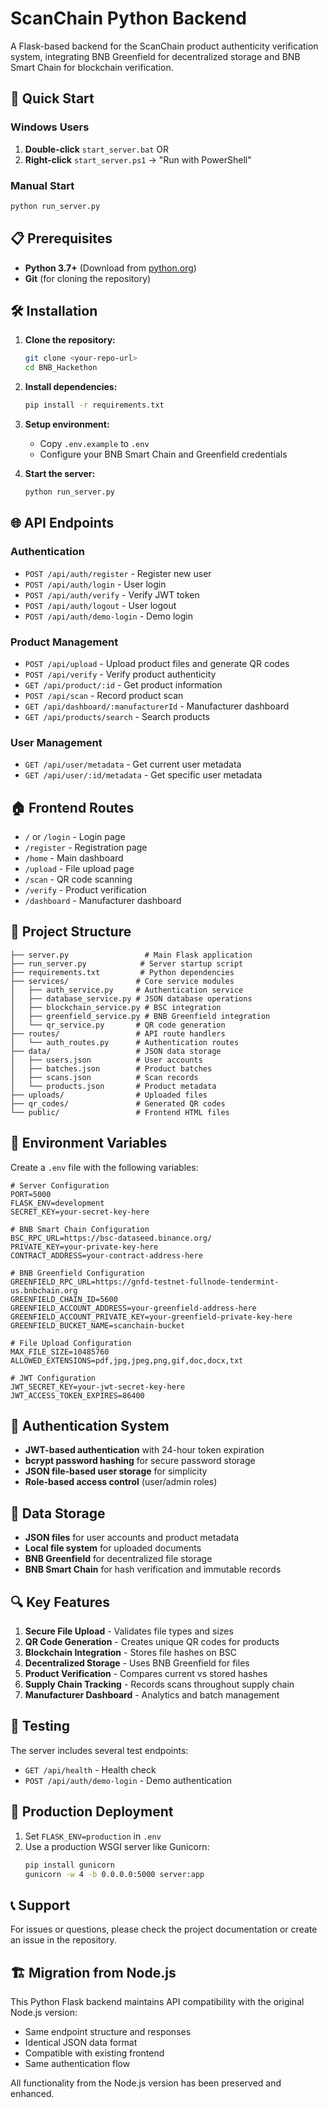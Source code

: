 # ScanChain Python Backend

A Flask-based backend for the ScanChain product authenticity verification system, integrating BNB Greenfield for decentralized storage and BNB Smart Chain for blockchain verification.

## 🚀 Quick Start

### Windows Users
1. **Double-click** `start_server.bat` OR
2. **Right-click** `start_server.ps1` → "Run with PowerShell"

### Manual Start
```bash
python run_server.py
```

## 📋 Prerequisites

- **Python 3.7+** (Download from [python.org](https://www.python.org/))
- **Git** (for cloning the repository)

## 🛠️ Installation

1. **Clone the repository:**
   ```bash
   git clone <your-repo-url>
   cd BNB_Hackethon
   ```

2. **Install dependencies:**
   ```bash
   pip install -r requirements.txt
   ```

3. **Setup environment:**
   - Copy `.env.example` to `.env`
   - Configure your BNB Smart Chain and Greenfield credentials

4. **Start the server:**
   ```bash
   python run_server.py
   ```

## 🌐 API Endpoints

### Authentication
- `POST /api/auth/register` - Register new user
- `POST /api/auth/login` - User login
- `POST /api/auth/verify` - Verify JWT token
- `POST /api/auth/logout` - User logout
- `POST /api/auth/demo-login` - Demo login

### Product Management
- `POST /api/upload` - Upload product files and generate QR codes
- `POST /api/verify` - Verify product authenticity
- `GET /api/product/:id` - Get product information
- `POST /api/scan` - Record product scan
- `GET /api/dashboard/:manufacturerId` - Manufacturer dashboard
- `GET /api/products/search` - Search products

### User Management
- `GET /api/user/metadata` - Get current user metadata
- `GET /api/user/:id/metadata` - Get specific user metadata

## 🏠 Frontend Routes

- `/` or `/login` - Login page
- `/register` - Registration page
- `/home` - Main dashboard
- `/upload` - File upload page
- `/scan` - QR code scanning
- `/verify` - Product verification
- `/dashboard` - Manufacturer dashboard

## 📁 Project Structure

```
├── server.py                 # Main Flask application
├── run_server.py            # Server startup script
├── requirements.txt         # Python dependencies
├── services/               # Core service modules
│   ├── auth_service.py     # Authentication service
│   ├── database_service.py # JSON database operations
│   ├── blockchain_service.py # BSC integration
│   ├── greenfield_service.py # BNB Greenfield integration
│   └── qr_service.py       # QR code generation
├── routes/                 # API route handlers
│   └── auth_routes.py      # Authentication routes
├── data/                   # JSON data storage
│   ├── users.json          # User accounts
│   ├── batches.json        # Product batches
│   ├── scans.json          # Scan records
│   └── products.json       # Product metadata
├── uploads/                # Uploaded files
├── qr_codes/               # Generated QR codes
└── public/                 # Frontend HTML files
```

## 🔧 Environment Variables

Create a `.env` file with the following variables:

```env
# Server Configuration
PORT=5000
FLASK_ENV=development
SECRET_KEY=your-secret-key-here

# BNB Smart Chain Configuration
BSC_RPC_URL=https://bsc-dataseed.binance.org/
PRIVATE_KEY=your-private-key-here
CONTRACT_ADDRESS=your-contract-address-here

# BNB Greenfield Configuration
GREENFIELD_RPC_URL=https://gnfd-testnet-fullnode-tendermint-us.bnbchain.org
GREENFIELD_CHAIN_ID=5600
GREENFIELD_ACCOUNT_ADDRESS=your-greenfield-address-here
GREENFIELD_ACCOUNT_PRIVATE_KEY=your-greenfield-private-key-here
GREENFIELD_BUCKET_NAME=scanchain-bucket

# File Upload Configuration
MAX_FILE_SIZE=10485760
ALLOWED_EXTENSIONS=pdf,jpg,jpeg,png,gif,doc,docx,txt

# JWT Configuration
JWT_SECRET_KEY=your-jwt-secret-key-here
JWT_ACCESS_TOKEN_EXPIRES=86400
```

## 🔐 Authentication System

- **JWT-based authentication** with 24-hour token expiration
- **bcrypt password hashing** for secure password storage
- **JSON file-based user storage** for simplicity
- **Role-based access control** (user/admin roles)

## 💾 Data Storage

- **JSON files** for user accounts and product metadata
- **Local file system** for uploaded documents
- **BNB Greenfield** for decentralized file storage
- **BNB Smart Chain** for hash verification and immutable records

## 🔍 Key Features

1. **Secure File Upload** - Validates file types and sizes
2. **QR Code Generation** - Creates unique QR codes for products
3. **Blockchain Integration** - Stores file hashes on BSC
4. **Decentralized Storage** - Uses BNB Greenfield for files
5. **Product Verification** - Compares current vs stored hashes
6. **Supply Chain Tracking** - Records scans throughout supply chain
7. **Manufacturer Dashboard** - Analytics and batch management

## 🧪 Testing

The server includes several test endpoints:
- `GET /api/health` - Health check
- `POST /api/auth/demo-login` - Demo authentication

## 🚀 Production Deployment

1. Set `FLASK_ENV=production` in `.env`
2. Use a production WSGI server like Gunicorn:
   ```bash
   pip install gunicorn
   gunicorn -w 4 -b 0.0.0.0:5000 server:app
   ```

## 📞 Support

For issues or questions, please check the project documentation or create an issue in the repository.

## 🏗️ Migration from Node.js

This Python Flask backend maintains API compatibility with the original Node.js version:
- Same endpoint structure and responses
- Identical JSON data format
- Compatible with existing frontend
- Same authentication flow

All functionality from the Node.js version has been preserved and enhanced.
